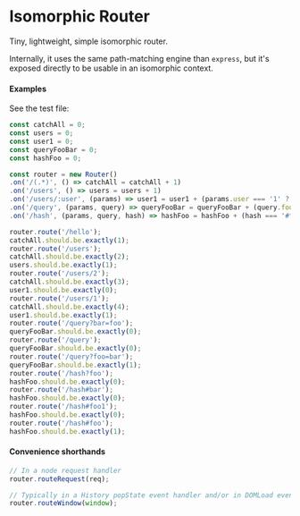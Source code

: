Isomorphic Router
=================

Tiny, lightweight, simple isomorphic router.

Internally, it uses the same path-matching engine than `express`, but it's exposed directly to be usable in an isomorphic context.

#### Examples

See the test file:

```js
const catchAll = 0;
const users = 0;
const user1 = 0;
const queryFooBar = 0;
const hashFoo = 0;

const router = new Router()
.on('/(.*)', () => catchAll = catchAll + 1)
.on('/users', () => users = users + 1)
.on('/users/:user', (params) => user1 = user1 + (params.user === '1' ? 1 : 0))
.on('/query', (params, query) => queryFooBar = queryFooBar + (query.foo && query.foo === 'bar' ? 1 : 0))
.on('/hash', (params, query, hash) => hashFoo = hashFoo + (hash === '#foo' ? 1 : 0));

router.route('/hello');
catchAll.should.be.exactly(1);
router.route('/users');
catchAll.should.be.exactly(2);
users.should.be.exactly(1);
router.route('/users/2');
catchAll.should.be.exactly(3);
user1.should.be.exactly(0);
router.route('/users/1');
catchAll.should.be.exactly(4);
user1.should.be.exactly(1);
router.route('/query?bar=foo');
queryFooBar.should.be.exactly(0);
router.route('/query');
queryFooBar.should.be.exactly(0);
router.route('/query?foo=bar');
queryFooBar.should.be.exactly(1);
router.route('/hash?foo');
hashFoo.should.be.exactly(0);
router.route('/hash#bar');
hashFoo.should.be.exactly(0);
router.route('/hash#foo1');
hashFoo.should.be.exactly(0);
router.route('/hash#foo');
hashFoo.should.be.exactly(1);
```


#### Convenience shorthands

```js
// In a node request handler
router.routeRequest(req);
```

```js
// Typically in a History popState event handler and/or in DOMLoad event
router.routeWindow(window);
```
